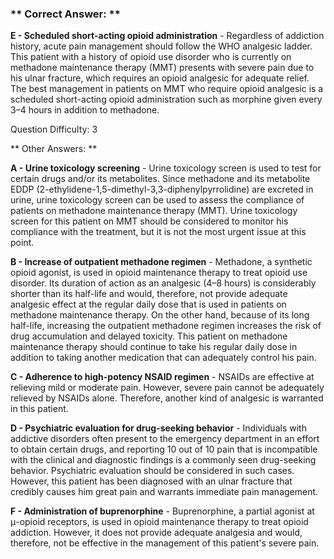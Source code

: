 ### ** Correct Answer: **

**E - Scheduled short-acting opioid administration** - Regardless of addiction history, acute pain management should follow the WHO analgesic ladder. This patient with a history of opioid use disorder who is currently on methadone maintenance therapy (MMT) presents with severe pain due to his ulnar fracture, which requires an opioid analgesic for adequate relief. The best management in patients on MMT who require opioid analgesic is a scheduled short-acting opioid administration such as morphine given every 3–4 hours in addition to methadone.

Question Difficulty: 3

** Other Answers: **

**A - Urine toxicology screening** - Urine toxicology screen is used to test for certain drugs and/or its metabolites. Since methadone and its metabolite EDDP (2-ethylidene-1,5-dimethyl-3,3-diphenylpyrrolidine) are excreted in urine, urine toxicology screen can be used to assess the compliance of patients on methadone maintenance therapy (MMT). Urine toxicology screen for this patient on MMT should be considered to monitor his compliance with the treatment, but it is not the most urgent issue at this point.

**B - Increase of outpatient methadone regimen** - Methadone, a synthetic opioid agonist, is used in opioid maintenance therapy to treat opioid use disorder. Its duration of action as an analgesic (4–8 hours) is considerably shorter than its half-life and would, therefore, not provide adequate analgesic effect at the regular daily dose that is used in patients on methadone maintenance therapy. On the other hand, because of its long half-life, increasing the outpatient methadone regimen increases the risk of drug accumulation and delayed toxicity. This patient on methadone maintenance therapy should continue to take his regular daily dose in addition to taking another medication that can adequately control his pain.

**C - Adherence to high-potency NSAID regimen** - NSAIDs are effective at relieving mild or moderate pain. However, severe pain cannot be adequately relieved by NSAIDs alone. Therefore, another kind of analgesic is warranted in this patient.

**D - Psychiatric evaluation for drug-seeking behavior** - Individuals with addictive disorders often present to the emergency department in an effort to obtain certain drugs, and reporting 10 out of 10 pain that is incompatible with the clinical and diagnostic findings is a commonly seen drug-seeking behavior. Psychiatric evaluation should be considered in such cases. However, this patient has been diagnosed with an ulnar fracture that credibly causes him great pain and warrants immediate pain management.

**F - Administration of buprenorphine** - Buprenorphine, a partial agonist at μ-opioid receptors, is used in opioid maintenance therapy to treat opioid addiction. However, it does not provide adequate analgesia and would, therefore, not be effective in the management of this patient's severe pain.

